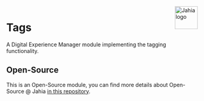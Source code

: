 <a href="https://www.jahia.com/">
    <img src="https://www.jahia.com/modules/jahiacom-templates/images/jahia-3x.png" alt="Jahia logo" title="Jahia" align="right" height="60" />
</a>

Tags
======================
A Digital Experience Manager module implementing the tagging functionality.

## Open-Source

This is an Open-Source module, you can find more details about Open-Source @ Jahia [in this repository](https://github.com/Jahia/open-source).
